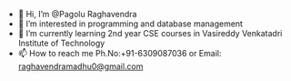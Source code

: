 - 👋 Hi, I’m @Pagolu Raghavendra
- 👀 I’m interested in programming and database management
- 🌱 I’m currently learning 2nd year CSE courses in Vasireddy Venkatadri Institute of Technology
- 📫 How to reach me Ph.No:+91-6309087036 or Email: raghavendramadhu0@gmail.com

<!---
Pagolu-Raghavendra/Pagolu-Raghavendra is a ✨ special ✨ repository because its `README.md` (this file) appears on your GitHub profile.
You can click the Preview link to take a look at your changes.
--->
